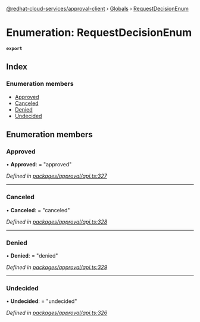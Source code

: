 [@redhat-cloud-services/approval-client](../README.md) › [Globals](../globals.md) › [RequestDecisionEnum](requestdecisionenum.md)

# Enumeration: RequestDecisionEnum

**`export`** 

## Index

### Enumeration members

* [Approved](requestdecisionenum.md#approved)
* [Canceled](requestdecisionenum.md#canceled)
* [Denied](requestdecisionenum.md#denied)
* [Undecided](requestdecisionenum.md#undecided)

## Enumeration members

###  Approved

• **Approved**: = "approved"

*Defined in [packages/approval/api.ts:327](https://github.com/RedHatInsights/javascript-clients/blob/master/packages/approval/api.ts#L327)*

___

###  Canceled

• **Canceled**: = "canceled"

*Defined in [packages/approval/api.ts:328](https://github.com/RedHatInsights/javascript-clients/blob/master/packages/approval/api.ts#L328)*

___

###  Denied

• **Denied**: = "denied"

*Defined in [packages/approval/api.ts:329](https://github.com/RedHatInsights/javascript-clients/blob/master/packages/approval/api.ts#L329)*

___

###  Undecided

• **Undecided**: = "undecided"

*Defined in [packages/approval/api.ts:326](https://github.com/RedHatInsights/javascript-clients/blob/master/packages/approval/api.ts#L326)*
